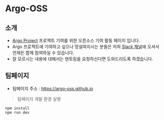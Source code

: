 # Argo-OSS
## 소개
- [Argo Project](https://github.com/argoproj) 프로젝트 기여를 위한 오픈소스 기여 활동 페이지 입니다.
- Argo 프로젝트에 기여하고 싶으나 망설여지시는 분들은 저희 [Slack 채널](https://join.slack.com/t/oss-argoworkflows/shared_invite/zt-2mnb7qh1h-APfjqUMC2iUWhVx2sr3ZPA)에 오셔서 언제든 함께 참여하실 수 있습니다.
- 잘 모르시는 내용에 대해서는 멘토링을 요청하신다면 도와드리도록 하겠습니다.

## 팀페이지
- 팀페이지 주소 : https://argo-oss.github.io

> 팀페이지 개발 환경 실행

```
npm install
npm run dev
```